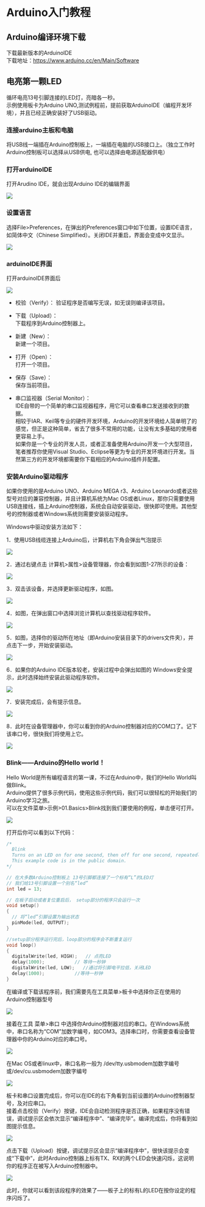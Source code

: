 # Arduino入门教程

## Arduino编译环境下载  

下载最新版本的ArduinoIDE  
下载地址：https://www.arduino.cc/en/Main/Software  
## 电亮第一颗LED  

循环电亮13号引脚连接的LED灯，亮暗各一秒。  
示例使用板卡为Arduino UNO,测试例程前，提前获取ArduinoIDE（编程开发环境），并且已经正确安装好了USB驱动。  

### 连接arduino主板和电脑  

将USB线一端插在Arduino控制板上，一端插在电脑的USB接口上。（独立工作时Arduino控制板可以选择从USB供电, 也可以选择由电源适配器供电）

### 打开arduinoIDE  

打开Arudino IDE，就会出现Arduino IDE的编辑界面  

<img src="../img/GST01/01.png" />  

### 设置语言

选择File>Preferences，在弹出的Preferences窗口中如下位置，设置IDE语言，如简体中文（Chinese Simplified）。关闭IDE并重启，界面会变成中文显示。   

<img src="../img/GST01/02.png" />  

### arduinoIDE界面  

打开arduinoIDE界面后

<img src="../img/GST01/03.png" />  

* 校验（Verify）：
验证程序是否编写无误，如无误则编译该项目。 

* 下载（Upload）：  
下载程序到Arduino控制器上。  

* 新建（New）：  
新建一个项目。 

* 打开（Open）：  
打开一个项目。  

* 保存（Save）：  
保存当前项目。  

* 串口监视器（Serial Monitor）：  
IDE自带的一个简单的串口监视器程序，用它可以查看串口发送接收到的数据。  
相较于IAR、Keil等专业的硬件开发环境，Arduino的开发环境给人简单明了的感觉，但正是这种简单，省去了很多不常用的功能，让没有太多基础的使用者更容易上手。  
如果你是一个专业的开发人员，或者正准备使用Arduino开发一个大型项目，笔者推荐你使用Visual Studio、Eclipse等更为专业的开发环境进行开发。当然第三方的开发环境都需要你下载相应的Arduino插件并配置。  

### 安装Arduino驱动程序  

如果你使用的是Arduino UNO、Arduino MEGA r3、Arduino Leonardo或者这些型号对应的兼容控制器，并且计算机系统为Mac OS或者Linux，那你只需要使用USB连接线，插上Arduino控制器，系统会自动安装驱动，很快即可使用。其他型号的控制器或者Windows系统则需要安装驱动程序。  

Windows中驱动安装方法如下：  

1．使用USB线缆连接上Arduino后，计算机右下角会弹出气泡提示  

<img src="../img/GST01/04.png" />   

2．通过右键点击 计算机>属性>设备管理器，你会看到如图1-27所示的设备： 

<img src="../img/GST01/05.png" />  

3．双击该设备，并选择更新驱动程序，如图。  

<img src="../img/GST01/06.png" />  

4．如图，在弹出窗口中选择浏览计算机以查找驱动程序软件。  

<img src="../img/GST01/07.png" />  

5．如图，选择你的驱动所在地址（即Arduino安装目录下的drivers文件夹），并点击下一步，开始安装驱动。 

<img src="../img/GST01/08.png" />  

6．如果你的Arduino IDE版本较老，安装过程中会弹出如图的 Windows安全提示，此时选择始终安装此驱动程序软件。  

<img src="../img/GST01/09.png" />  

7．安装完成后，会有提示信息。  

<img src="../img/GST01/10.png" />   

8．此时在设备管理器中，你可以看到你的Arduino控制器对应的COM口了。记下该串口号，很快我们将使用上它。 

<img src="../img/GST01/11.png" />   

### Blink——Arduino的Hello world！  

Hello World是所有编程语言的第一课，不过在Arduino中，我们的Hello World叫做Blink。  
Arduino提供了很多示例代码，使用这些示例代码，我们可以很轻松的开始我们的Arduino学习之旅。  
可以在文件菜单>示例>01.Basics>Blink找到我们要使用的例程，单击便可打开。 

<img src="../img/GST01/12.png" />  

打开后你可以看到以下代码：

```C++
/*
  Blink
  Turns on an LED on for one second, then off for one second, repeatedly.
  This example code is in the public domain.
*/

// 在大多数Arduino控制板上 13号引脚都连接了一个标有“L”的LED灯
// 我们给13号引脚设置一个别名“led”
int led = 13;

// 在板子启动或者复位重启后， setup部分的程序只会运行一次
void setup()
{                
  // 将“led”引脚设置为输出状态
  pinMode(led, OUTPUT);     
}

//setup部分程序运行完后，loop部分的程序会不断重复运行
void loop() 
{
  digitalWrite(led, HIGH);   // 点亮LED
  delay(1000);           // 等待一秒钟
  digitalWrite(led, LOW);   //通过将引脚电平拉低，关闭LED
  delay(1000);           //等待一秒钟
}
```

在编译或下载该程序前，我们需要先在工具菜单>板卡中选择你正在使用的Arduino控制器型号  

<img src="../img/GST01/13.png" />  

接着在工具 菜单>串口 中选择你Arduino控制器对应的串口。在Windows系统中，串口名称为“COM”加数字编号，如COM3。选择串口时，你需要查看设备管理器中你的Arduino对应的串口号。

<img src="../img/GST01/14.png" />  

在Mac OS或者linux中，串口名称一般为 /dev/tty.usbmodem加数字编号或/dev/cu.usbmodem加数字编号  

<img src="../img/GST01/15.png" />    

板卡和串口设置完成后，你可以在IDE的右下角看到当前设置的Arduino控制器型号，及对应串口。  
接着点击校验（Verify）按键，IDE会自动检测程序是否正确，如果程序没有错误，调试提示区会依次显示“编译程序中”、“编译完毕”。编译完成后，你将看到如图提示信息。  

<img src="../img/GST01/16.png" /> 

点击下载（Upload）按键，调试提示区会显示“编译程序中”，很快该提示会变成“下载中”，此时Arduino控制器上标有TX、RX的两个LED会快速闪烁，这说明你的程序正在被写入Arduino控制器中。 

<img src="../img/GST01/17.png" />   

此时，你就可以看到该段程序的效果了——板子上的标有L的LED在按你设定的程序闪烁了。  